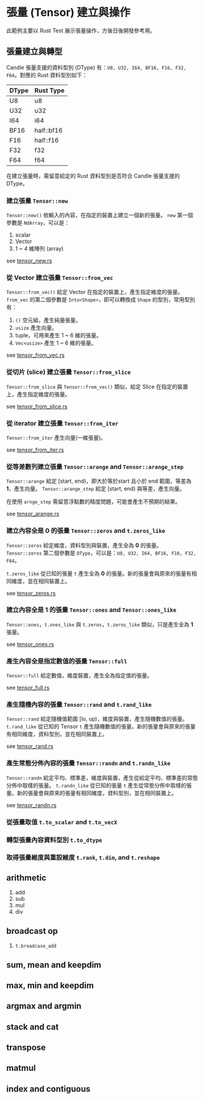 # 張量 (Tensor) 建立與操作

此範例主要以 Rust Test 展示張量操作，方後日後開發參考用。

## 張量建立與轉型

Candle 張量支援的資料型別 (DType) 有：`U8, U32, I64, BF16, F16, F32, F64`。對應的 Rust 資料型別如下：

| DType | Rust Type |
| --- | --- |
| U8 | u8 |
| U32 | u32 |
| I64 | i64 |
| BF16 | half::bf16 |
| F16 | half::f16 |
| F32 | f32 |
| F64 | f64 |

在建立張量時，需留意給定的 Rust 資料型別是否符合 Candle 張量支援的 DType。

### 建立張量 `Tensor::new`

`Tensor::new()` 依輸入的內容，在指定的裝置上建立一個新的張量。
`new` 第一個參數是 `NdArray`，可以是：

1. scalar
1. Vector
1. 1 ~ 4 維陣列 (array)

see [tensor_new.rs](../../tests/tensor_new.rs)

### 從 Vector 建立張量 `Tensor::from_vec`

`Tensor::from_vec()` 給定 Vector 在指定的裝置上，產生指定維度的張量。
`from_vec` 的第二個參數是 `Into<Shape>`，即可以轉換成 `Shape` 的型別，常用型別有：

1. `()` 空元組，產生純量張量。
1. `usize` 產生向量。
1. tuple，可用來產生 1 ~ 6 維的張量。
1. `Vec<usize>` 產生 1 ~ 6 維的張量。

see [tensor_from_vec.rs](../../tests/tensor_from_vec.rs)

### 從切片 (slice) 建立張量 `Tensor::from_slice`

`Tensor::from_slice` 與 `Tensor::from_vec()` 類似，給定 Slice 在指定的裝置上，產生指定維度的張量。

see [tensor_from_slice.rs](../../tests/tensor_from_slice.rs)

### 從 iterator 建立張量 `Tensor::from_iter`

`Tensor::from_iter` 產生向量(一維張量)。

see [tensor_from_iter.rs](../../tests/tensor_from_iter.rs)

### 從等差數列建立張量 `Tensor::arange` and `Tensor::arange_step`

`Tensor::arange` 給定 [start, end)，即大於等於start 且小於 end 範圍，等差為 **1**，產生向量。
`Tensor::arange_step` 給定 [start, end) 與等差，產生向量。

在使用 `arnge_step` 需留意浮點數的精度問題，可能會產生不預期的結果。

see [tensor_arange.rs](../../tests/tensor_arange.rs)

### 建立內容全是 0 的張量 `Tensor::zeros` and `t.zeros_like`

`Tensor::zeros` 給定維度，資料型別與裝置，產生全為 **0** 的張量。
`Tensor::zeros` 第二個參數是 `DType`，可以是：`U8, U32, I64, BF16, F16, F32, F64`。

`t.zeros_like` 從已知的張量 `t` 產生全為 **0** 的張量。新的張量會與原來的張量有相同維度，並在相同裝置上。

see [tensor_zeros.rs](../../tests/tensor_zeros.rs)

### 建立內容全是 1 的張量 `Tensor::ones` and `Tensor::ones_like`

`Tensor::ones`，`t.ones_like` 與 `t.zeros`，`t.zeros_like` 類似，只是產生全為 **1** 張量。

see [tensor_ones.rs](../../tests/tensor_ones.rs)

### 產生內容全是指定數值的張量 `Tensor::full`

`Tensor::full` 給定數值，維度裝置，產生全為指定值的張量。

see [tensor_full.rs](../../tests/tensor_full.rs)

### 產生隨機內容的張量 `Tensor::rand` and `t.rand_like`

`Tensor::rand` 給定隨機值範圍 [lo, up)，維度與裝置，產生隨機數值的張量。
`t.rand_like` 從已知的 Tensor `t` 產生隨機數值的張量。新的張量會與原來的張量有相同維度，資料型別，並在相同裝置上。

see [tensor_rand.rs](../../tests/tensor_rand.rs)

### 產生常態分佈內容的張量 `Tensor::randn` and `t.randn_like`

`Tensor::randn` 給定平均、標準差，維度與裝置，產生從給定平均、標準差的常態分佈中取樣的張量。
`t.randn_like` 從已知的張量 `t` 產生從常態分佈中取樣的張量。新的張量會與原來的張量有相同維度，資料型別，並在相同裝置上。

see [tensor_randn.rs](../../tests/tensor_randn.rs)

### 從張量取值 `t.to_scalar` and `t.to_vecX`

### 轉型張量內容資料型別 `t.to_dtype`

### 取得張量維度與重設維度 `t.rank`, `t.dim`, and `t.reshape`

## arithmetic

1. add
1. sub
1. mul
1. div

## broadcast op

1. `t.broadcase_add`

## sum, mean and keepdim

## max, min and keepdim

## argmax and argmin

## stack and cat

## transpose

## matmul

## index and contiguous
